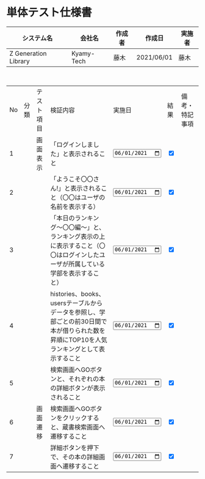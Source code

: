 # 単体テスト仕様書

| システム名           | 会社名     | 作成者 | 作成日     | 実施者 |
| -------------------- | ---------- | ------ | ---------- | ------ |
| Z Generation Library | Kyamy-Tech | 藤木   | 2021/06/01 | 藤木   |

<br>

<table>
  <tr>
    <td>No</td>
    <td>分類</td>
    <td>テスト項目</td>
    <td>検証内容</td>
    <td>実施日</td>
    <td>結果</td>
    <td>備考・特記事項</td>
  </tr>
  <tr>
    <td>1</td>
    <td></td>
    <td>画面表示</td>
    <td>「ログインしました」と表示されること</td>
    <td><input type="date" value="2021-06-01"></td>
    <td><input type="checkbox" status="true" checked></td>
    <td></td>
  </tr>
  <tr>
    <td>2</td>
    <td></td>
    <td></td>
    <td>「ようこそ〇〇さん!」と表示されること（〇〇はユーザの名前を表示する）</td>
    <td><input type="date" value="2021-06-01"></td>
    <td><input type="checkbox" status="true" checked></td>
    <td></td>
  </tr>
  <tr>
    <td>3</td>
    <td></td>
    <td></td>
    <td>「本日のランキング〜〇〇編〜」と、ランキング表示の上に表示すること（〇〇はログインしたユーザが所属している学部を表示すること）</td>
    <td><input type="date" value="2021-06-01"></td>
    <td><input type="checkbox" status="true" checked></td>
    <td></td>
  </tr>
  <tr>
    <td>4</td>
    <td></td>
    <td></td>
    <td>histories、books、usersテーブルからデータを参照し、学部ごとの前30日間で本が借りられた数を昇順にTOP10を人気ランキングとして表示すること</td>
    <td><input type="date" value="2021-06-01"></td>
    <td><input type="checkbox" status="true" checked></td>
    <td></td>
  </tr>
  <tr>
    <td>5</td>
    <td></td>
    <td></td>
    <td>検索画面へGOボタンと、それぞれの本の詳細ボタンが表示されること</td>
    <td><input type="date" value="2021-06-01"></td>
    <td><input type="checkbox" status="true" checked></td>
    <td></td>
  </tr>
  <tr>
    <td>6</td>
    <td></td>
    <td>画面遷移</td>
    <td>検索画面へGOボタンをクリックすると、蔵書検索画面へ遷移すること</td>
    <td><input type="date" value="2021-06-01"></td>
    <td><input type="checkbox" status="true" checked></td>
    <td></td>
  </tr>
  <tr>
    <td>7</td>
    <td></td>
    <td></td>
    <td>詳細ボタンを押下で、その本の詳細画面へ遷移すること</td>
    <td><input type="date" value="2021-06-01"></td>
    <td><input type="checkbox" status="true" checked></td>
    <td></td>
  </tr>
</table>
